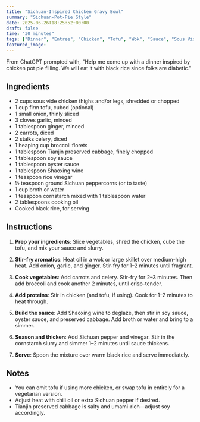 ```yaml
---
title: "Sichuan-Inspired Chicken Gravy Bowl"
summary: "Sichuan-Pot-Pie Style"
date: 2025-06-26T18:25:52+00:00
draft: false
time: "30 minutes"
tags: ["Dinner", "Entree", "Chicken", "Tofu", "Wok", "Sauce", "Sous Vide", "Vegetarian", "Needs Formatting"]
featured_image: 
---
```


From ChatGPT prompted with, "Help me come up with a dinner inspired by chicken pot pie filling. We will eat it with black rice since folks are diabetic."

## Ingredients

- 2 cups sous vide chicken thighs and/or legs, shredded or chopped
- 1 cup firm tofu, cubed (optional)
- 1 small onion, thinly sliced
- 3 cloves garlic, minced
- 1 tablespoon ginger, minced
- 2 carrots, diced
- 2 stalks celery, diced
- 1 heaping cup broccoli florets
- 1 tablespoon Tianjin preserved cabbage, finely chopped
- 1 tablespoon soy sauce
- 1 tablespoon oyster sauce
- 1 tablespoon Shaoxing wine
- 1 teaspoon rice vinegar
- ½ teaspoon ground Sichuan peppercorns (or to taste)
- 1 cup broth or water
- 1 teaspoon cornstarch mixed with 1 tablespoon water
- 2 tablespoons cooking oil
- Cooked black rice, for serving

## Instructions

1. **Prep your ingredients**: Slice vegetables, shred the chicken, cube the tofu, and mix your sauce and slurry.

2. **Stir-fry aromatics**: Heat oil in a wok or large skillet over medium-high heat. Add onion, garlic, and ginger. Stir-fry for 1–2 minutes until fragrant.

3. **Cook vegetables**: Add carrots and celery. Stir-fry for 2–3 minutes. Then add broccoli and cook another 2 minutes, until crisp-tender.

4. **Add proteins**: Stir in chicken (and tofu, if using). Cook for 1–2 minutes to heat through.

5. **Build the sauce**: Add Shaoxing wine to deglaze, then stir in soy sauce, oyster sauce, and preserved cabbage. Add broth or water and bring to a simmer.

6. **Season and thicken**: Add Sichuan pepper and vinegar. Stir in the cornstarch slurry and simmer 1–2 minutes until sauce thickens.

7. **Serve**: Spoon the mixture over warm black rice and serve immediately.

## Notes

- You can omit tofu if using more chicken, or swap tofu in entirely for a vegetarian version.
- Adjust heat with chili oil or extra Sichuan pepper if desired.
- Tianjin preserved cabbage is salty and umami-rich—adjust soy accordingly.
